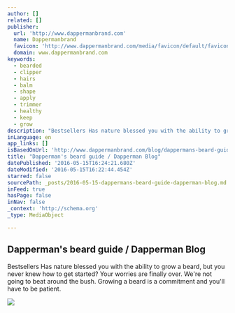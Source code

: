 ```yaml
---
author: []
related: []
publisher:
  url: 'http://www.dappermanbrand.com'
  name: Dappermanbrand
  favicon: 'http://www.dappermanbrand.com/media/favicon/default/favicon_1.ico'
  domain: www.dappermanbrand.com
keywords:
  - bearded
  - clipper
  - hairs
  - balm
  - shape
  - apply
  - trimmer
  - healthy
  - keep
  - grow
description: "Bestsellers Has nature blessed you with the ability to grow a beard, but you never knew how to get started? Your worries are finally over. We're not going to beat around the bush. Growing a beard is a commitment and you'll have to be patient."
inLanguage: en
app_links: []
isBasedOnUrl: 'http://www.dappermanbrand.com/blog/dappermans-beard-guide/'
title: "Dapperman's beard guide / Dapperman Blog"
datePublished: '2016-05-15T16:24:21.680Z'
dateModified: '2016-05-15T16:22:44.454Z'
starred: false
sourcePath: _posts/2016-05-15-dappermans-beard-guide-dapperman-blog.md
inFeed: true
hasPage: false
inNav: false
_context: 'http://schema.org'
_type: MediaObject

---
```

<article style=""><h1>Dapperman's beard guide / Dapperman Blog</h1><p>Bestsellers Has nature blessed you with the ability to grow a beard, but you never knew how to get started? Your worries are finally over. We're not going to beat around the bush. Growing a beard is a commitment and you'll have to be patient.</p><img src="http://www.dappermanbrand.com/wp/wp-content/uploads/2016/05/mustachebalm.png" /></article>